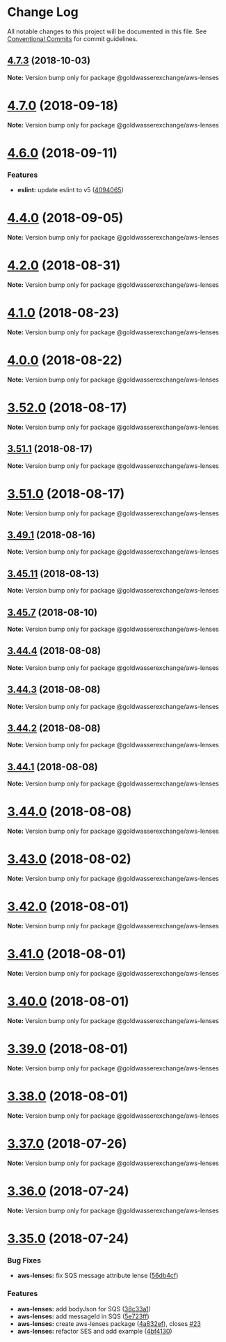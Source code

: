 # Change Log

All notable changes to this project will be documented in this file.
See [Conventional Commits](https://conventionalcommits.org) for commit guidelines.

<a name="4.7.3"></a>
## [4.7.3](https://github.com/goldwasserexchange/javascript/tree/master/packages/utils/aws-lenses/compare/v4.7.2...v4.7.3) (2018-10-03)

**Note:** Version bump only for package @goldwasserexchange/aws-lenses





<a name="4.7.0"></a>
# [4.7.0](https://github.com/goldwasserexchange/javascript/tree/master/packages/utils/aws-lenses/compare/v4.6.1...v4.7.0) (2018-09-18)

**Note:** Version bump only for package @goldwasserexchange/aws-lenses





<a name="4.6.0"></a>
# [4.6.0](https://github.com/goldwasserexchange/javascript/tree/master/packages/utils/aws-lenses/compare/v4.5.0...v4.6.0) (2018-09-11)


### Features

* **eslint:** update eslint to v5 ([4094065](https://github.com/goldwasserexchange/javascript/tree/master/packages/utils/aws-lenses/commit/4094065))




<a name="4.4.0"></a>
# [4.4.0](https://github.com/goldwasserexchange/javascript/tree/master/packages/utils/aws-lenses/compare/v4.3.1...v4.4.0) (2018-09-05)




**Note:** Version bump only for package @goldwasserexchange/aws-lenses

<a name="4.2.0"></a>
# [4.2.0](https://github.com/goldwasserexchange/javascript/tree/master/packages/utils/aws-lenses/compare/v4.1.0...v4.2.0) (2018-08-31)




**Note:** Version bump only for package @goldwasserexchange/aws-lenses

<a name="4.1.0"></a>
# [4.1.0](https://github.com/goldwasserexchange/javascript/tree/master/packages/utils/aws-lenses/compare/v4.0.2...v4.1.0) (2018-08-23)




**Note:** Version bump only for package @goldwasserexchange/aws-lenses

<a name="4.0.0"></a>
# [4.0.0](https://github.com/goldwasserexchange/javascript/tree/master/packages/aws-lenses/compare/v3.52.0...v4.0.0) (2018-08-22)




**Note:** Version bump only for package @goldwasserexchange/aws-lenses

<a name="3.52.0"></a>
# [3.52.0](https://github.com/goldwasserexchange/javascript/tree/master/packages/aws-lenses/compare/v3.51.2...v3.52.0) (2018-08-17)




**Note:** Version bump only for package @goldwasserexchange/aws-lenses

<a name="3.51.1"></a>
## [3.51.1](https://github.com/goldwasserexchange/javascript/tree/master/packages/aws-lenses/compare/v3.51.0...v3.51.1) (2018-08-17)




**Note:** Version bump only for package @goldwasserexchange/aws-lenses

<a name="3.51.0"></a>
# [3.51.0](https://github.com/goldwasserexchange/javascript/tree/master/packages/aws-lenses/compare/v3.50.0...v3.51.0) (2018-08-17)




**Note:** Version bump only for package @goldwasserexchange/aws-lenses

<a name="3.49.1"></a>
## [3.49.1](https://github.com/goldwasserexchange/javascript/tree/master/packages/aws-lenses/compare/v3.49.0...v3.49.1) (2018-08-16)




**Note:** Version bump only for package @goldwasserexchange/aws-lenses

<a name="3.45.11"></a>
## [3.45.11](https://github.com/goldwasserexchange/javascript/tree/master/packages/aws-lenses/compare/v3.45.10...v3.45.11) (2018-08-13)




**Note:** Version bump only for package @goldwasserexchange/aws-lenses

<a name="3.45.7"></a>
## [3.45.7](https://github.com/goldwasserexchange/javascript/tree/master/packages/aws-lenses/compare/v3.45.6...v3.45.7) (2018-08-10)




**Note:** Version bump only for package @goldwasserexchange/aws-lenses

<a name="3.44.4"></a>
## [3.44.4](https://github.com/goldwasserexchange/javascript/tree/master/packages/aws-lenses/compare/v3.44.3...v3.44.4) (2018-08-08)




**Note:** Version bump only for package @goldwasserexchange/aws-lenses

<a name="3.44.3"></a>
## [3.44.3](https://github.com/goldwasserexchange/javascript/tree/master/packages/aws-lenses/compare/v3.44.2...v3.44.3) (2018-08-08)




**Note:** Version bump only for package @goldwasserexchange/aws-lenses

<a name="3.44.2"></a>
## [3.44.2](https://github.com/goldwasserexchange/javascript/tree/master/packages/aws-lenses/compare/v3.44.1...v3.44.2) (2018-08-08)




**Note:** Version bump only for package @goldwasserexchange/aws-lenses

<a name="3.44.1"></a>
## [3.44.1](https://github.com/goldwasserexchange/javascript/tree/master/packages/aws-lenses/compare/v3.44.0...v3.44.1) (2018-08-08)




**Note:** Version bump only for package @goldwasserexchange/aws-lenses

<a name="3.44.0"></a>
# [3.44.0](https://github.com/goldwasserexchange/javascript/tree/master/packages/aws-lenses/compare/v3.43.0...v3.44.0) (2018-08-08)




**Note:** Version bump only for package @goldwasserexchange/aws-lenses

<a name="3.43.0"></a>
# [3.43.0](https://github.com/goldwasserexchange/javascript/tree/master/packages/aws-lenses/compare/v3.42.0...v3.43.0) (2018-08-02)




**Note:** Version bump only for package @goldwasserexchange/aws-lenses

<a name="3.42.0"></a>
# [3.42.0](https://github.com/goldwasserexchange/javascript/tree/master/packages/aws-lenses/compare/v3.41.0...v3.42.0) (2018-08-01)




**Note:** Version bump only for package @goldwasserexchange/aws-lenses

<a name="3.41.0"></a>
# [3.41.0](https://github.com/goldwasserexchange/javascript/tree/master/packages/aws-lenses/compare/v3.37.0...v3.41.0) (2018-08-01)




**Note:** Version bump only for package @goldwasserexchange/aws-lenses

<a name="3.40.0"></a>
# [3.40.0](https://github.com/goldwasserexchange/javascript/tree/master/packages/aws-lenses/compare/v3.37.0...v3.40.0) (2018-08-01)




**Note:** Version bump only for package @goldwasserexchange/aws-lenses

<a name="3.39.0"></a>
# [3.39.0](https://github.com/goldwasserexchange/javascript/tree/master/packages/aws-lenses/compare/v3.37.0...v3.39.0) (2018-08-01)




**Note:** Version bump only for package @goldwasserexchange/aws-lenses

<a name="3.38.0"></a>
# [3.38.0](https://github.com/goldwasserexchange/javascript/tree/master/packages/aws-lenses/compare/v3.37.0...v3.38.0) (2018-08-01)




**Note:** Version bump only for package @goldwasserexchange/aws-lenses

<a name="3.37.0"></a>
# [3.37.0](https://github.com/goldwasserexchange/javascript/tree/master/packages/aws-lenses/compare/v3.36.0...v3.37.0) (2018-07-26)




**Note:** Version bump only for package @goldwasserexchange/aws-lenses

<a name="3.36.0"></a>
# [3.36.0](https://github.com/goldwasserexchange/javascript/tree/master/packages/aws-lenses/compare/v3.35.0...v3.36.0) (2018-07-24)




**Note:** Version bump only for package @goldwasserexchange/aws-lenses

<a name="3.35.0"></a>
# [3.35.0](https://github.com/goldwasserexchange/javascript/tree/master/packages/aws-lenses/compare/v3.34.0...v3.35.0) (2018-07-24)


### Bug Fixes

* **aws-lenses:** fix SQS message attribute lense ([56db4cf](https://github.com/goldwasserexchange/javascript/tree/master/packages/aws-lenses/commit/56db4cf))


### Features

* **aws-lenses:** add bodyJson for SQS ([38c33a1](https://github.com/goldwasserexchange/javascript/tree/master/packages/aws-lenses/commit/38c33a1))
* **aws-lenses:** add messageId in SQS ([5e723ff](https://github.com/goldwasserexchange/javascript/tree/master/packages/aws-lenses/commit/5e723ff))
* **aws-lenses:** create aws-lenses package ([4a832ef](https://github.com/goldwasserexchange/javascript/tree/master/packages/aws-lenses/commit/4a832ef)), closes [#23](https://github.com/goldwasserexchange/javascript/tree/master/packages/aws-lenses/issues/23)
* **aws-lenses:** refactor SES and add example ([4bf4130](https://github.com/goldwasserexchange/javascript/tree/master/packages/aws-lenses/commit/4bf4130))

